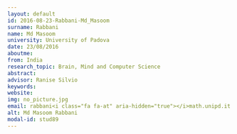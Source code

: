 ```yaml
---
layout: default 
id: 2016-08-23-Rabbani-Md_Masoom
surname: Rabbani
name: Md Masoom
university: University of Padova
date: 23/08/2016
aboutme: 
from: India
research_topic: Brain, Mind and Computer Science
abstract: 
advisor: Ranise Silvio
keywords: 
website: 
img: no_picture.jpg
email: rabbani<i class="fa fa-at" aria-hidden="true"></i>math.unipd.it
alt: Md Masoom Rabbani
modal-id: stud89
---
```

